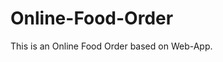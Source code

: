 # Online-Food-Order

This is an Online Food Order based on Web-App.





























































































































































































































































